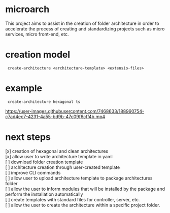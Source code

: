 # microarch
This project aims to assist in the creation of folder architecture in order to accelerate the process of creating and standardizing projects such as micro services, micro front-end, etc.

# creation model
```
 create-architecture <architecture-template> <extensio-files>
```

# example
```
 create-architecture hexagonal ts
```


https://user-images.githubusercontent.com/7468633/188960754-c7ad4ec7-4231-4a55-bd9b-47c09f6cff4b.mp4



# next steps

[x] creation of hexagonal and clean architectures <br>
[x] allow user to write architecture template in yaml<br>
[ ] download folder creation template<br>
[ ] architecture creation through user-created template<br>
[ ] improve CLI commands<br>
[ ] allow user to upload architecture template to package architectures folder<br>
[ ] allow the user to inform modules that will be installed by the package and perform the installation automatically<br>
[ ] create templates with standard files for controller, server, etc.<br>
[ ] allow the user to create the architecture within a specific project folder.<br>
